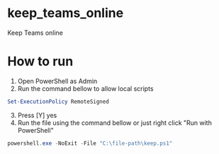 # keep_teams_online
Keep Teams online

# How to run
1. Open PowerShell as Admin
2. Run the command bellow to allow local scripts
```powershell
Set-ExecutionPolicy RemoteSigned
```
3. Press [Y] yes
4. Run the file using the command bellow or just right click "Run with PowerShell"
```powershell
powershell.exe -NoExit -File "C:\file-path\keep.ps1"
```
